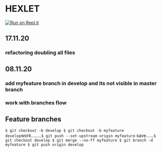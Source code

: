 # HEXLET

[![Run on Repl.it](https://repl.it/badge/github/kuklinv/HEXLET)](https://repl.it/github/kuklinv/HEXLET)

## 17.11.20

### refactoring doubling all files

## 08.11.20

### add myfeature branch in develop and its not visible in master branch

### work with branches flow

## Feature branches

`$ git checkout -b develop $ git checkout -b myfeature develop`work........`$ git push --set-upstream origin myfeature`
save......`$ git checkout develop $ git merge --no-ff myfeature $ git branch -d myfeature $ git push origin develop`
